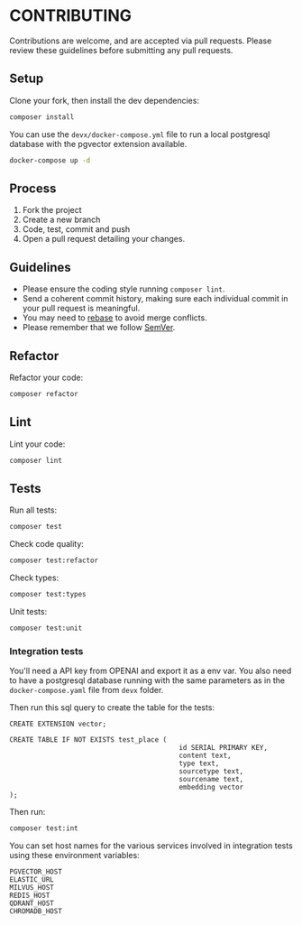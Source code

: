# CONTRIBUTING

Contributions are welcome, and are accepted via pull requests.
Please review these guidelines before submitting any pull requests.


## Setup
Clone your fork, then install the dev dependencies:
```bash
composer install
```

You can use the `devx/docker-compose.yml` file to run a local postgresql database with the pgvector extension available.
```bash
docker-compose up -d
```

## Process

1. Fork the project
1. Create a new branch
1. Code, test, commit and push
1. Open a pull request detailing your changes.

## Guidelines

* Please ensure the coding style running `composer lint`.
* Send a coherent commit history, making sure each individual commit in your pull request is meaningful.
* You may need to [rebase](https://git-scm.com/book/en/v2/Git-Branching-Rebasing) to avoid merge conflicts.
* Please remember that we follow [SemVer](http://semver.org/).

## Refactor

Refactor your code:
```bash
composer refactor
```

## Lint

Lint your code:
```bash
composer lint
```

## Tests

Run all tests:
```bash
composer test
```

Check code quality:
```bash
composer test:refactor
```

Check types:
```bash
composer test:types
```

Unit tests:
```bash
composer test:unit
```

### Integration tests

You'll need a API key from OPENAI and export it as a env var.
You also need to have a postgresql database running with the same parameters 
as in the `docker-compose.yaml` file from `devx` folder.

Then run this sql query to create the table for the tests:

```postgresql
CREATE EXTENSION vector;

CREATE TABLE IF NOT EXISTS test_place (
                                          id SERIAL PRIMARY KEY,
                                          content text,
                                          type text,
                                          sourcetype text,
                                          sourcename text,
                                          embedding vector
);
```

Then run:
```bash
composer test:int
```

You can set host names for the various services involved in integration tests using these environment variables:
```
PGVECTOR_HOST
ELASTIC_URL
MILVUS_HOST
REDIS_HOST
QDRANT_HOST
CHROMADB_HOST
```

